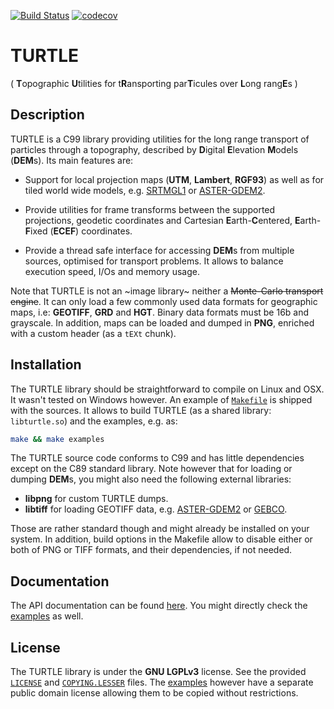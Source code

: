 [![Build Status](https://travis-ci.com/niess/turtle.svg?branch=dev)](https://travis-ci.com/niess/turtle)
[![codecov](https://codecov.io/gh/niess/turtle/branch/dev/graph/badge.svg)](https://codecov.io/gh/niess/turtle)

# TURTLE
( **T**opographic **U**tilities for t**R**ansporting par**T**icules over **L**ong rang**E**s )

## Description

TURTLE is a C99 library providing utilities for the long range transport of
particles through a topography, described by **D**igital **E**levation
**M**odels (**DEM**s). Its main features are:

* Support for local projection maps (**UTM**, **Lambert**, **RGF93**) as well
as for tiled world wide models, e.g. [SRTMGL1](https://lpdaac.usgs.gov/node/527)
or [ASTER-GDEM2](https://asterweb.jpl.nasa.gov/gdem.asp).

* Provide utilities for frame transforms between the supported projections,
geodetic coordinates and Cartesian **E**arth-**C**entered, **E**arth-**F**ixed
(**ECEF**) coordinates.

* Provide a thread safe interface for accessing **DEM**s from multiple sources,
optimised for transport problems. It allows to balance execution speed, I/Os and
memory usage.

Note that TURTLE is not an ~image library~ neither a ~~Monte-Carlo transport
engine~~. It can only load a few commonly used data formats for geographic
maps, i.e: **GEOTIFF**, **GRD** and **HGT**. Binary data formats must be 16b
and grayscale. In addition, maps can be loaded and dumped in **PNG**, enriched
with a custom header (as a `tEXt` chunk).

## Installation

The TURTLE library should be straightforward to compile on Linux and OSX. It
wasn't tested on Windows however. An example of [`Makefile`](Makefile) is
shipped with the sources. It allows to build TURTLE (as a shared library:
`libturtle.so`) and the examples, e.g. as:
```bash
make && make examples
```

The TURTLE source code conforms to C99 and has little dependencies except on
the C89 standard library. Note however that for loading or dumping **DEM**s,
you might also need the following external libraries:

* **libpng** for custom TURTLE dumps.
* **libtiff** for loading GEOTIFF data, e.g.
  [ASTER-GDEM2](https://asterweb.jpl.nasa.gov/gdem.asp) or
  [GEBCO](http://www.gebco.net/).

Those are rather standard though and might already be installed on your system.
In addition, build options in the Makefile allow to disable either or both of
PNG or TIFF formats, and their dependencies, if not needed.

## Documentation

The API documentation can be found [here](http://niess.github.io/turtle-docs).
You might directly check the [examples](examples) as well.

## License

The TURTLE library is  under the **GNU LGPLv3** license. See the provided
[`LICENSE`](LICENSE) and [`COPYING.LESSER`](COPYING.LESSER) files. The
[examples](examples) however have a separate public domain license allowing
them to be copied without restrictions.
